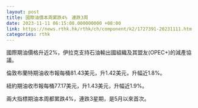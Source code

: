 ```yaml
---
layout: post
title: 國際油價本周累跌4%　連跌3周
date: 2023-11-11 06:15:08.000000000 +08:00
link: https://news.rthk.hk/rthk/ch/component/k2/1727391-20231111.htm
categories: rthk
---
```


國際期油價格升近2%，伊拉克支持石油輸出國組織及其盟友(OPEC+)的減產協議。

倫敦布蘭特期油收市報每桶81.43美元，升1.42美元，升幅近1.8%。

紐約期油收市報每桶77.17美元，升1.43美元，升幅近1.9%。

兩大指標期油本周都累跌4%，連跌3星期，是5月以來首次。
